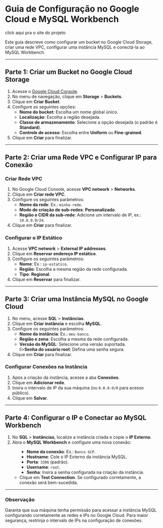 
<h1>Guia de Configuração no Google Cloud e MySQL Workbench</h1
<a href='https://googlecloud-mysql-c3df.vercel.app/'>click aqui pra o site do projeto</a>
<p>Este guia descreve como configurar um bucket no Google Cloud Storage, criar uma rede VPC, configurar uma instância MySQL e conectá-la ao MySQL Workbench.</p>

<hr>

<h2>Parte 1: Criar um Bucket no Google Cloud Storage</h2>
<ol>
<li>Acesse o <a href="https://console.cloud.google.com/" target="_blank">Google Cloud Console</a>.</li>
<li>No menu de navegação, clique em <strong>Storage</strong> > <strong>Buckets</strong>.</li>
<li>Clique em <strong>Criar Bucket</strong>.</li>
<li>Configure as seguintes opções:
<ul>
<li><strong>Nome do bucket</strong>: Escolha um nome global único.</li>
  <li><strong>Localização</strong>: Escolha a região desejada.</li>
<li><strong>Classe de armazenamento</strong>: Selecione a opção desejada (o padrão é <strong>Standard</strong>).</li>
<li><strong>Controle de acesso</strong>: Escolha entre <strong>Uniform</strong> ou <strong>Fine-grained</strong>.</li>
</ul>
</li>
<li>Clique em <strong>Criar</strong> para finalizar.</li>
</ol>

<hr>

<h2>Parte 2: Criar uma Rede VPC e Configurar IP para Conexão</h2>
<h3>Criar Rede VPC</h3>
<ol>
<li>No Google Cloud Console, acesse <strong>VPC network</strong> > <strong>Networks</strong>.</li>
<li>Clique em <strong>Criar rede VPC</strong>.</li>
<li>Configure os seguintes parâmetros:
<ul>
  <li><strong>Nome da rede</strong>: Ex.: <code>minha-rede</code>.</li>
  <li><strong>Modo de criação de sub-redes</strong>: <strong>Personalizado</strong>.</li>
  <li><strong>Região e CIDR da sub-rede</strong>: Adicione um intervalo de IP, ex.: <code>10.0.0.0/24</code>.</li>
  </ul>
  </li>
  <li>Clique em <strong>Criar</strong> para finalizar.</li>
  </ol>

  <h3>Configurar o IP Estático</h3>
  <ol>
  <li>Acesse <strong>VPC network</strong> > <strong>External IP addresses</strong>.</li>
  <li>Clique em <strong>Reservar endereço IP estático</strong>.</li>
  <li>Configure os seguintes parâmetros:
  <ul>
  <li><strong>Nome</strong>: Ex.: <code>ip-estatico</code>.</li>
  <li><strong>Região</strong>: Escolha a mesma região da rede configurada.</li>
  <li><strong>Tipo</strong>: <strong>Regional</strong>.</li>
  </ul>
  </li>
  <li>Clique em <strong>Reservar</strong> para finalizar.</li>
  </ol>

  <hr>

  <h2>Parte 3: Criar uma Instância MySQL no Google Cloud</h2>
  <ol>
  <li>No menu, acesse <strong>SQL</strong> > <strong>Instâncias</strong>.</li>
  <li>Clique em <strong>Criar instância</strong> e escolha <strong>MySQL</strong>.</li>
  <li>Configure os seguintes parâmetros:
  <ul>
  <li><strong>Nome da instância</strong>: Ex.: <code>meu-banco</code>.</li>
  <li><strong>Região e zona</strong>: Escolha a mesma da rede configurada.</li>
  <li><strong>Versão do MySQL</strong>: Selecione uma versão suportada.</li>
  li><strong>Senha do usuário root</strong>: Defina uma senha segura.</li>
  </ul>
  </li>
  <li>Clique em <strong>Criar</strong> para finalizar.</li>
  </ol>

  <h3>Configurar Conexões na Instância</h3>
  <ol>
  <li>Após a criação da instância, acesse a aba <strong>Conexões</strong>.</li>
  <li>Clique em <strong>Adicionar rede</strong>.</li>
  <li>Insira o intervalo de IP da sua máquina (ou <code>0.0.0.0/0</code> para acesso público).</li>
  <li>Clique em <strong>Salvar</strong>.</li>
</ol>

<hr>

<h2>Parte 4: Configurar o IP e Conectar ao MySQL Workbench</h2>
<ol>

<li>No <strong>SQL</strong> > <strong>Instâncias</strong>, localize a instância criada e copie o <strong>IP Externo</strong>.</li>
<li>Abra o <strong>MySQL Workbench</strong> e configure uma nova conexão:
<ul>
<ul>
<li><strong>Nome da conexão</strong>: Ex.: <code>Banco GCP</code>.</li>
<li><strong>Hostname</strong>: Cole o IP Externo da instância MySQL.</li>
<li><strong>Porta</strong>: <code>3306</code> (padrão).</li>
<li><strong>Username</strong>: <code>root</code>.</li>
<li><strong>Senha</strong>: Insira a senha configurada na criação da instância.</li>
</ul>    
</li>
<li>Clique em <strong>Test Connection</strong>. Se configurado corretamente, a conexão será bem-sucedida.</li>
</ol>

<hr>

<h3>Observação</h3>
<p>Garanta que sua máquina tenha permissão para acessar a instância MySQL configurando corretamente as redes e IPs no Google Cloud. Para maior segurança, restrinja o intervalo de IPs na configuração de conexões.</p>

